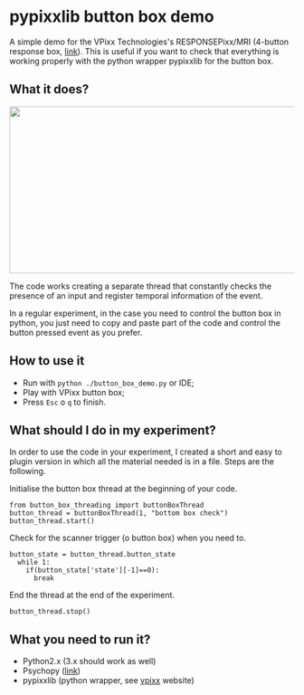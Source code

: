 # pypixxlib button box demo

A simple demo for the VPixx Technologies's RESPONSEPixx/MRI (4-button response box, [link](http://vpixx.com/products/responsepixx-mri-handheld/)). This is useful if you want to check that everything is working properly with the python wrapper pypixxlib for the button box.

## What it does? 

<p align="center">

<img src="https://github.com/rockNroll87q/pypixxlib_button_box_demo/blob/master/demo_video.gif" width="524" height="295" />  

</p>

The code works creating a separate thread that constantly checks the presence of an input and register temporal information of the event. 

In a regular experiment, in the case you need to control the button box in python, you just need to copy and paste part of the code and control the button pressed event as you prefer.

## How to use it

* Run with `python ./button_box_demo.py` or IDE;
* Play with VPixx button box;
* Press `Esc` o `q` to finish.

## What should I do in my experiment?

In order to use the code in your experiment, I created a short and easy to plugin version in which all the material needed is in a file. Steps are the following. 

Initialise the button box thread at the beginning of your code.

~~~
from button_box_threading import buttonBoxThread
button_thread = buttonBoxThread(1, "bottom box check")
button_thread.start()
~~~
 
Check for the scanner trigger (o button box) when you need to.

~~~
button_state = button_thread.button_state
  while 1:
    if(button_state['state'][-1]==0):
      break
~~~
 
End the thread at the end of the experiment.

~~~
button_thread.stop()
~~~ 

## What you need to run it?

* Python2.x (3.x should work as well) 
* Psychopy ([link](http://www.psychopy.org/))
* pypixxlib (python wrapper, see [vpixx](http://vpixx.com/) website)
